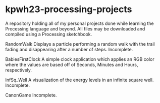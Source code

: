 # kpwh23-processing-projects

A repository holding all of my personal projects done while learning the Processing language and beyond. All files may be downloaded and compiled using a Processing sketchbook.

RandomWalk
    Displays a particle performing a random walk with the trail fading and disappearing after a number of steps.
    Incomplete.
    
BabiesFirstClock
    A simple clock application which applies an RGB color where the values are based off of Seconds, Minutes and Hours, respectively.
    
InfSq_Well
    A visualization of the energy levels in an infinite square well.
    Incomplete.
    
CanonGame
    Incomplete.
